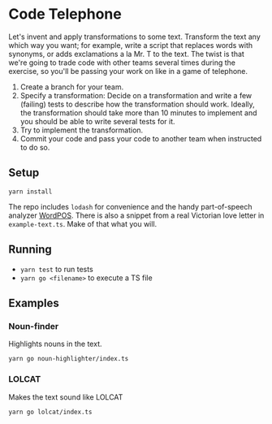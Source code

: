 # Code Telephone

Let's invent and apply transformations to some text. Transform the text any which way you want; for example, write a script that replaces words with synonyms, or adds exclamations a la Mr. T to the text. The twist is that we're going to trade code with other teams several times during the exercise, so you'll be passing your work on like in a game of telephone.

1. Create a branch for your team.
1. Specify a transformation: Decide on a transformation and write a few (failing) tests to describe how the transformation should work. Ideally, the transformation should take more than 10 minutes to implement and you should be able to write several tests for it.
1. Try to implement the transformation.
1. Commit your code and pass your code to another team when instructed to do so.

## Setup

`yarn install`

The repo includes `lodash` for convenience and the handy part-of-speech analyzer [WordPOS](https://www.npmjs.com/package/wordpos). There is also a snippet from a real Victorian love letter in `example-text.ts`. Make of that what you will.

## Running

- `yarn test` to run tests
- `yarn go <filename>` to execute a TS file

## Examples

### Noun-finder

Highlights nouns in the text.

`yarn go noun-highlighter/index.ts`

### LOLCAT

Makes the text sound like LOLCAT

`yarn go lolcat/index.ts`
